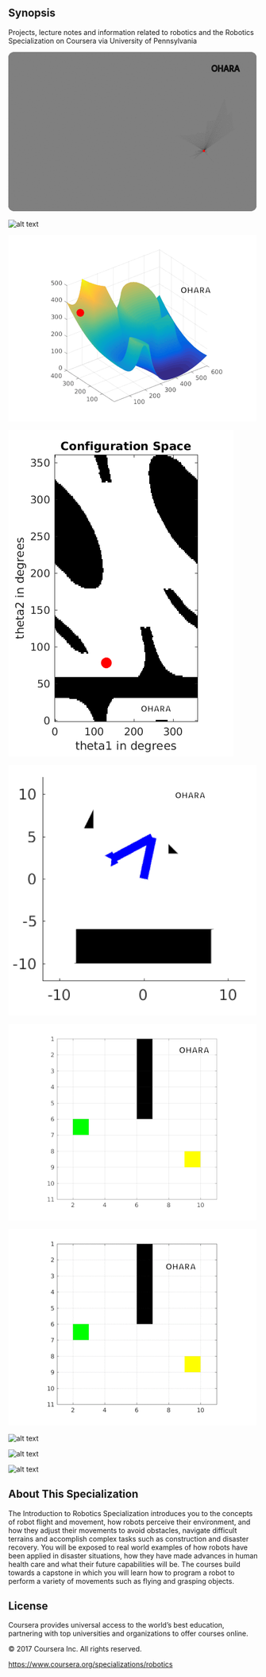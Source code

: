 ## Synopsis

Projects, lecture notes and information related to robotics and the Robotics Specialization on Coursera via University of Pennsylvania

![](https://github.com/Ohara124c41/Robotics-Specialization/blob/master/Estimation-Learning/Projects/Search_Agents.gif)

![alt text](https://github.com/Ohara124c41/Robotics-Specialization/blob/master/Estimation-Learning/Projects/aerial_robo_ex.gif?raw=true)


![alt text](https://github.com/Ohara124c41/Robotics-Specialization/blob/master/Estimation-Learning/Projects/Kinematics01.gif?raw=true)

![alt text](https://github.com/Ohara124c41/Robotics-Specialization/blob/master/Estimation-Learning/Projects/config_space_ex01.gif?raw=true)

![alt text](https://github.com/Ohara124c41/Robotics-Specialization/blob/master/Estimation-Learning/Projects/config_space_ex02.gif?raw=true)

![alt text](https://github.com/Ohara124c41/Robotics-Specialization/blob/master/Estimation-Learning/Projects/A_star_algo.gif?raw=true)

![alt text](https://github.com/Ohara124c41/Robotics-Specialization/blob/master/Estimation-Learning/Projects/grass_fire_algo.gif?raw=true)



![alt text](https://github.com/Ohara124c41/Robotics-Specialization/blob/master/Estimation-Learning/Projects/vert_hopper_1.gif)

![alt text](https://github.com/Ohara124c41/Robotics-Specialization/blob/master/Estimation-Learning/Projects/vert_hopper_2.gif)

![alt text](https://github.com/Ohara124c41/Robotics-Specialization/blob/master/Estimation-Learning/Projects/collision_ex1.gif?raw=true)


## About This Specialization

The Introduction to Robotics Specialization introduces you to the concepts of robot flight and movement, how robots perceive their environment, and how they adjust their movements to avoid obstacles, navigate difficult terrains and accomplish complex tasks such as construction and disaster recovery. You will be exposed to real world examples of how robots have been applied in disaster situations, how they have made advances in human health care and what their future capabilities will be. The courses build towards a capstone in which you will learn how to program a robot to perform a variety of movements such as flying and grasping objects.




## License

Coursera provides universal access to the world’s best education, partnering with top universities and organizations to offer courses online.

© 2017 Coursera Inc. All rights reserved.

https://www.coursera.org/specializations/robotics 
